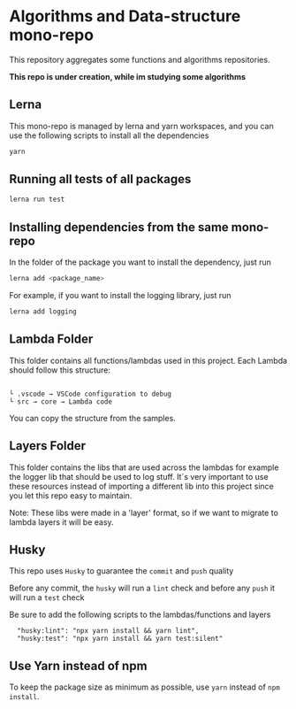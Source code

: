 # Algorithms and Data-structure mono-repo

This repository aggregates some functions and algorithms repositories.

**This repo is under creation, while im studying some algorithms**

## Lerna

This mono-repo is managed by lerna and yarn workspaces, and you can use the following scripts to install all the dependencies

```bash
yarn
```

## Running all tests of all packages

```bash
lerna run test
```

## Installing dependencies from the same mono-repo

In the folder of the package you want to install the dependency, just run

```bash
lerna add <package_name>
```

For example, if you want to install the logging library, just run

```bash
lerna add logging
```

## Lambda Folder

This folder contains all functions/lambdas used in this project.
Each Lambda should follow this structure:

```

└ .vscode → VSCode configuration to debug
└ src → core → Lambda code
```

You can copy the structure from the samples.

## Layers Folder

This folder contains the libs that are used across the lambdas for example the logger lib that should be used to log stuff.
It´s very important to use these resources instead of importing a different lib into this project since you let this repo easy to maintain.

Note: These libs were made in a 'layer' format, so if we want to migrate to lambda layers it will be easy.

## Husky

This repo uses `Husky` to guarantee the `commit` and `push` quality

Before any commit, the `husky` will run a `lint` check and before any `push` it will run a `test` check

Be sure to add the following scripts to the lambdas/functions and layers

```
  "husky:lint": "npx yarn install && yarn lint",
  "husky:test": "npx yarn install && yarn test:silent"
```

## Use Yarn instead of npm

To keep the package size as minimum as possible, use `yarn` instead of `npm install`.
